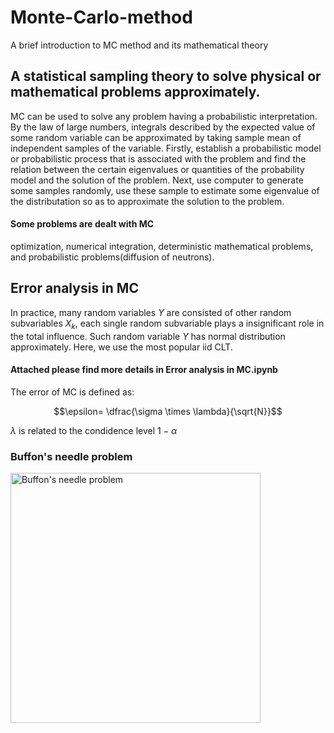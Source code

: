 # Monte-Carlo-method
A brief introduction to MC method and its mathematical theory

## A statistical sampling theory to solve physical or mathematical problems approximately.

MC can be used to solve any problem having a probabilistic interpretation. By the law of large numbers, integrals described by the expected value of some random variable can be approximated by taking sample mean of independent samples of the variable. Firstly, establish a probabilistic model or probabilistic process that is associated with the problem and find the relation between the certain eigenvalues or quantities of the probability model and the solution of the problem. Next, use computer to generate some samples randomly, use these sample to estimate some eigenvalue of the distributation so as to approximate the solution to the problem. 

#### Some problems are dealt with MC

optimization, numerical integration, deterministic mathematical problems, and probabilistic problems(diffusion of neutrons).


## Error analysis in MC

In practice, many random variables $Y$ are consisted of other random subvariables $X_k$, each single random subvariable plays a insignificant role in the total influence. Such random variable $Y$ has normal distribution approximately. Here, we use the most popular iid CLT.

#### Attached please find more details in Error analysis in MC.ipynb



The error of MC is defined as:

$$\epsilon= \dfrac{\sigma \times \lambda}{\sqrt{N}}$$

$\lambda$ is related to the condidence level $1-\alpha$ 









### Buffon's needle problem

<img width="400" alt="Buffon's needle problem" src="https://user-images.githubusercontent.com/98719524/218281819-26e74e6c-05dd-4949-b39a-654f6a735a27.png">











